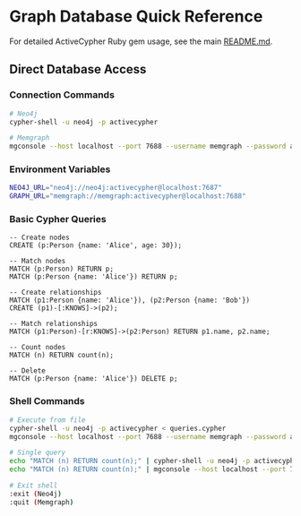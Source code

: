 # Graph Database Quick Reference

For detailed ActiveCypher Ruby gem usage, see the main [README.md](README.md).

## Direct Database Access

### Connection Commands
```bash
# Neo4j
cypher-shell -u neo4j -p activecypher

# Memgraph
mgconsole --host localhost --port 7688 --username memgraph --password activecypher --use-ssl=false
```

### Environment Variables
```bash
NEO4J_URL="neo4j://neo4j:activecypher@localhost:7687"
GRAPH_URL="memgraph://memgraph:activecypher@localhost:7688"
```

### Basic Cypher Queries
```cypher
-- Create nodes
CREATE (p:Person {name: 'Alice', age: 30});

-- Match nodes
MATCH (p:Person) RETURN p;
MATCH (p:Person {name: 'Alice'}) RETURN p;

-- Create relationships
MATCH (p1:Person {name: 'Alice'}), (p2:Person {name: 'Bob'})
CREATE (p1)-[:KNOWS]->(p2);

-- Match relationships
MATCH (p1:Person)-[r:KNOWS]->(p2:Person) RETURN p1.name, p2.name;

-- Count nodes
MATCH (n) RETURN count(n);

-- Delete
MATCH (p:Person {name: 'Alice'}) DELETE p;
```

### Shell Commands
```bash
# Execute from file
cypher-shell -u neo4j -p activecypher < queries.cypher
mgconsole --host localhost --port 7688 --username memgraph --password activecypher < queries.cypher

# Single query
echo "MATCH (n) RETURN count(n);" | cypher-shell -u neo4j -p activecypher
echo "MATCH (n) RETURN count(n);" | mgconsole --host localhost --port 7688 --username memgraph --password activecypher

# Exit shell
:exit (Neo4j)
:quit (Memgraph)
```